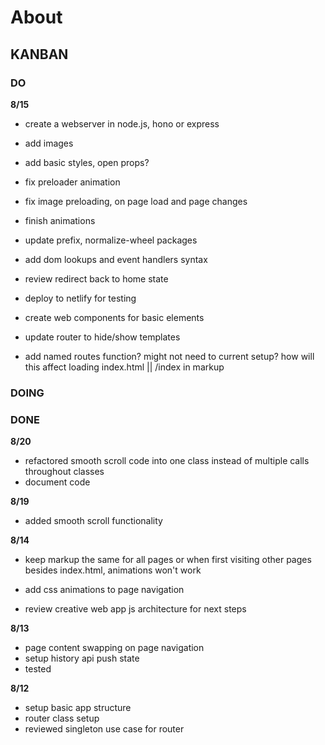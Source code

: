 # About


## KANBAN


### DO

**8/15**



- create a webserver in node.js, hono or express
- add images
- add basic styles, open props?

- fix preloader animation
- fix image preloading, on page load and page changes

- finish animations

- update prefix, normalize-wheel packages

- add dom lookups and event handlers syntax

- review redirect back to home state

- deploy to netlify for testing
- create web components for basic elements
- update router to hide/show templates
- add named routes function? might not need to current setup? how will this affect loading index.html || /index in markup






### DOING




### DONE

**8/20**

- refactored smooth scroll code into one class instead of multiple calls throughout classes
- document code

**8/19**

- added smooth scroll functionality


**8/14**
- keep markup the same for all pages or when first visiting other pages besides index.html, animations won't work
- add css animations to page navigation

- review creative web app js architecture for next steps


**8/13**

- page content swapping on page navigation
- setup history api push state
- tested

**8/12**
- setup basic app structure
- router class setup
- reviewed singleton use case for router
